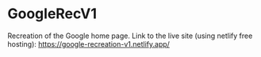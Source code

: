 # GoogleRecV1
Recreation of the Google home page.
Link to the live site (using netlify free hosting): https://google-recreation-v1.netlify.app/
